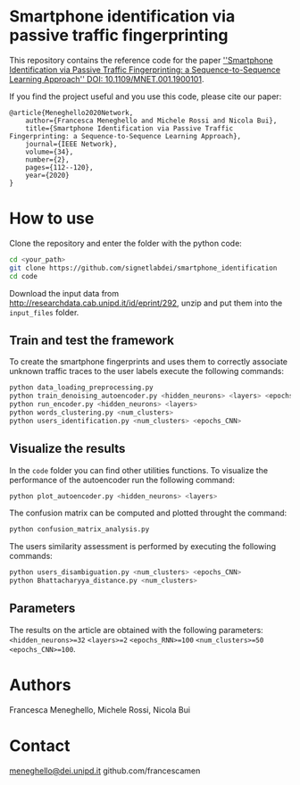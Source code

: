 # Smartphone identification via passive traffic fingerprinting
This repository contains the reference code for the paper [''Smartphone Identification via Passive Traffic Fingerprinting: a Sequence-to-Sequence Learning Approach'' DOI: 10.1109/MNET.001.1900101](https://ieeexplore.ieee.org/document/9003304).

If you find the project useful and you use this code, please cite our paper:
```
@article{Meneghello2020Network,
	author={Francesca Meneghello and Michele Rossi and Nicola Bui},
	title={Smartphone Identification via Passive Traffic Fingerprinting: a Sequence-to-Sequence Learning Approach},
	journal={IEEE Network},
	volume={34},
	number={2},
	pages={112--120},
	year={2020}
}
```

# How to use
Clone the repository and enter the folder with the python code:
```bash
cd <your_path>
git clone https://github.com/signetlabdei/smartphone_identification
cd code
```

Download the input data from http://researchdata.cab.unipd.it/id/eprint/292, unzip and put them into the ```input_files``` folder.

## Train and test the framework
To create the smartphone fingerprints and uses them to correctly associate unknown traffic traces to the user labels execute the following commands: 
```bash
python data_loading_preprocessing.py 
python train_denoising_autoencoder.py <hidden_neurons> <layers> <epochs_RNN>
python run_encoder.py <hidden_neurons> <layers>
python words_clustering.py <num_clusters>
python users_identification.py <num_clusters> <epochs_CNN>
```
## Visualize the results
In the ```code``` folder you can find other utilities functions.
To visualize the performance of the autoencoder run the following command:
```bash
python plot_autoencoder.py <hidden_neurons> <layers>
```
The confusion matrix can be computed and plotted throught the command:
```bash
python confusion_matrix_analysis.py 
```
The users similarity assessment is performed by executing the following commands:
```bash
python users_disambiguation.py <num_clusters> <epochs_CNN>
python Bhattacharyya_distance.py <num_clusters> 
```

## Parameters
The results on the article are obtained with the following parameters: ```<hidden_neurons>=32``` ```<layers>=2``` ```<epochs_RNN>=100``` ```<num_clusters>=50``` ```<epochs_CNN>=100```.

# Authors
Francesca Meneghello, Michele Rossi, Nicola Bui

# Contact
meneghello@dei.unipd.it
github.com/francescamen
